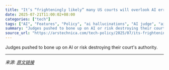 ```yaml
---
title: "It’s “frighteningly likely” many US courts will overlook AI errors, expert says"
date: 2025-07-21T11:00:02+08:00
categories: ["tech"]
tags: ["AI", "Features", "Policy", "ai hallucinations", "AI judge", "ai lawyer", "Artificial Intelligence", "criminal justice", "us justice system"]
summary: "Judges pushed to bone up on AI or risk destroying their court's authority."
source_url: "https://arstechnica.com/tech-policy/2025/07/its-frighteningly-likely-many-us-courts-will-overlook-ai-errors-expert-says/"
---
```


Judges pushed to bone up on AI or risk destroying their court's authority.

---

*来源: [原文链接](https://arstechnica.com/tech-policy/2025/07/its-frighteningly-likely-many-us-courts-will-overlook-ai-errors-expert-says/)*
